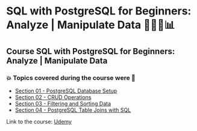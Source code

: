 # SQL with PostgreSQL for Beginners: Analyze | Manipulate Data 👨‍💻:game_die::bar_chart:
## Course SQL with PostgreSQL for Beginners: Analyze | Manipulate Data
### :boom: Topics covered during the course were :rocket:
- [Section 01 - PostgreSQL Database Setup](https://github.com/romulovieira777/SQL_with_PostgreSQL_for_Beginners_Analyze_Manipulate_Data/tree/main/Section_01_PostgreSQL_Database_Setup)
- [Section 02 - CRUD Operations](https://github.com/romulovieira777/SQL_with_PostgreSQL_for_Beginners_Analyze_Manipulate_Data/tree/main/Section_02_CRUD_Operations)
- [Section 03 - Filtering and Sorting Data](https://github.com/romulovieira777/SQL_with_PostgreSQL_for_Beginners_Analyze_Manipulate_Data/tree/main/Section_03_Filtering_and_Sorting_Data)
- [Section 04 - PostgreSQL Table Joins with SQL](https://github.com/romulovieira777/SQL_with_PostgreSQL_for_Beginners_Analyze_Manipulate_Data/tree/main/Section_04_PostgreSQL_Table_Joins_with_SQL)


Link to the course: [Udemy](https://www.udemy.com/course/sql-with-postgresql-for-beginners-analyze-manipulate-data/)
